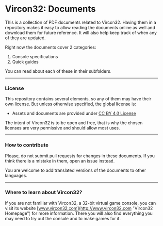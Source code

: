 # Vircon32: Documents

This is a collection of PDF documents related to Vircon32. Having them in a repository makes it easy to allow reading the documents online as well and download them for future reference. It will also help keep track of when any of they are updated.

Right now the documents cover 2 categories:

1. Console specifications
2. Quick guides

You can read about each of these in their subfolders.

----------------------------------
### License

This repository contains several elements, so any of them may have their own license. But unless otherwise specified, the global license is:
- Assets and documents are provided under [CC BY 4.0 License](https://creativecommons.org/licenses/by/4.0/)

The intent of Vircon32 is to be open and free, that is why the chosen licenses are very permissive and should allow most uses.

----------------------------------
### How to contribute

Please, do not submit pull requests for changes in these documents. If you think there is a mistake in them, open an issue instead.

You are welcome to add translated versions of the documents to other languages.

----------------------------------
### Where to learn about Vircon32?

If you are not familiar with Vircon32, a 32-bit virtual game console, you can visit its website [www.vircon32.com](http://www.vircon32.com "Vircon32 Homepage") for more information. There you will also find everything you may need to try out the console and to make games for it.
